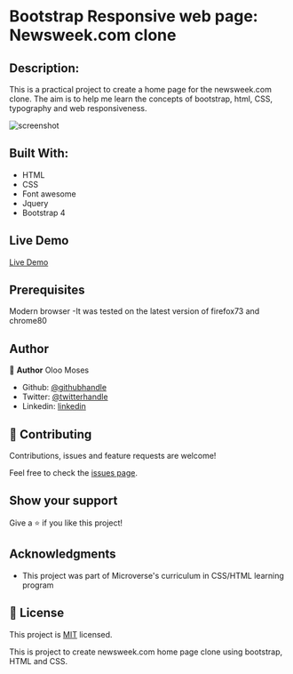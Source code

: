 # Bootstrap Responsive web page: Newsweek.com clone


## Description:

This is a practical project to create a home page for the newsweek.com clone. The aim is to help me learn the concepts of bootstrap, html, CSS, typography and web responsiveness.

![screenshot](/images/Screenshot1.jpg)

## Built With:

  - HTML
  - CSS
  - Font awesome
  - Jquery
  - Bootstrap 4

## Live Demo 

[Live Demo](https://oloomoses.com)

## Prerequisites

Modern browser
-It was tested on the latest version of firefox73 and chrome80

## Author

👤 **Author**
Oloo Moses

- Github: [@githubhandle](https://github.com/oloomoses)
- Twitter: [@twitterhandle](https://twitter.com/olooine)
- Linkedin: [linkedin](https://www.linkedin.com/in/oloo-moses-528bb1b3/)

## 🤝 Contributing

Contributions, issues and feature requests are welcome!

Feel free to check the [issues page](issues/).

## Show your support

Give a ⭐️ if you like this project!

## Acknowledgments

- This project was part of Microverse's curriculum in CSS/HTML learning program


## 📝 License

This project is [MIT](lic.url) licensed.


This is project to create newsweek.com home page clone using bootstrap, HTML and CSS.
